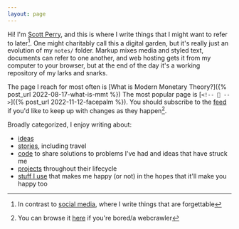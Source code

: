 ```yaml
---
layout: page
---
```


Hi! I'm [Scott Perry](about), and this is where I write things that I might want to refer to later[^social]. One might charitably call this a digital garden, but it's really just an evolution of my `notes/` folder. Markup mixes media and styled text, documents can refer to one another, and web hosting gets it from my computer to your browser, but at the end of the day it's a working repository of my larks and snarks.

The page I reach for most often is [What is Modern Monetary Theory?]({% post_url 2022-08-17-what-is-mmt %}) The most popular page is [`<!-- 🤦 -->`]({% post_url 2022-11-12-facepalm %}). You should subscribe to the [feed](/feed.xml) if you'd like to keep up with changes as they happen[^blog].

Broadly categorized, I enjoy writing about:

* [ideas](ideas)
* [stories](stories), including travel
* [code](code) to share solutions to problems I've had and ideas that have struck me
* [projects](projects) throughout their lifecycle
* [stuff I use](iusethis) that makes me happy (or not) in the hopes that it'll make you happy too

[^social]: In contrast to [social media](/about/#fn:socials), where I write things that are forgettable
[^blog]: You can browse it [here](blog) if you're bored/a webcrawler